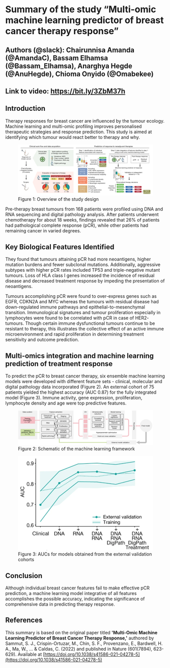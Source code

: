 # Summary of  the study “Multi-omic machine learning predictor of breast cancer therapy response”

## Authors (@slack): Chairunnisa Amanda (@AmandaC), Bassam Elhamsa (@Bassam_Elhamsa), Anarghya Hegde (@AnuHegde), Chioma Onyido (@Omabekee)
## Link to video: https://bit.ly/3ZbM37h

## Introduction
Therapy responses for breast cancer are influenced by the tumour ecology. Machine learning and multi-omic profiling improves personalised therapeutic strategies and response prediction. This study is aimed at identifying which tumour would react better to therapy and why. 


<figure>
  <img src="images/figure1.png" alt="Figure 1: Overview of the study design" width="800">
  <figcaption>Figure 1: Overview of the study design</figcaption>
</figure>


Pre-therapy breast tumours from 168 patients were profiled using DNA and RNA sequencing and digital pathology analysis. After patients underwent chemotherapy for about 18 weeks, findings revealed that 26% of patients had pathological complete response (pCR), while other patients had remaining cancer in varied degrees.

## Key Biological Features Identified
They found that tumours attaining pCR had more neoantigens, higher mutation burdens and fewer subclonal mutations. Additionally, aggressive subtypes with higher pCR rates included TP53 and triple-negative mutant tumours. Loss of HLA class I genes increased the incidence of residual disease and decreased treatment response by impeding the presentation of neoantigens.

Tumours accomplishing pCR were found to over-express genes such as EGFR, CDKN2A and MYC whereas the tumours with residual disease had down-regulated immune pathways and epithelial-to-mesenchymal transition. Immunological signatures and tumour proliferation especially in lymphocytes were found to be correlated with pCR in case of HER2- tumours. Though certain immune dysfunctional tumours continue to be resistant to therapy, this illustrates the collective effect of an active immune microenvironment and rapid proliferation in determining treatment sensitivity and outcome prediction.


## Multi-omics integration and machine learning prediction of treatment response
To predict the pCR to breast cancer therapy, six ensemble machine learning models were developed with different feature sets - clinical, molecular and digital pathology data incorporated (Figure 2). An external cohort of 75 patients yielded the highest accuracy (AUC 0.87) for the fully integrated model (Figure 3). Immune activity, gene expression, proliferation, lymphocyte density and age were top predictive features.

<figure>
  <img src="images/figure2.png" alt="Figure 2: Schematic of the machine learning framework" width="800">
  <figcaption>Figure 2: Schematic of the machine learning framework</figcaption>
</figure>


<figure>
  <img src="images/figure3.png" alt="Figure 3: AUCs for models obtained from the external validation cohorts" width="600">
  <figcaption>Figure 3: AUCs for models obtained from the external validation cohorts</figcaption>
</figure>


## Conclusion
Although individual breast cancer features fail to make effective pCR prediction, a machine learning model integrative of all features accomplishes the possible accuracy, indicating the significance of comprehensive data in predicting therapy response.

## References
This summary is based on the original paper titled **'Multi-Omic Machine Learning Predictor of Breast Cancer Therapy Response,'** authored by Sammut, S. J., Crispin-Ortuzar, M., Chin, S. F., Provenzano, E., Bardwell, H. A., Ma, W., ... & Caldas, C. (2022) and published in Nature (601(7894), 623-629). Available at [https://doi.org/10.1038/s41586-021-04278-5](https://doi.org/10.1038/s41586-021-04278-5)
